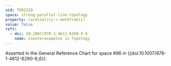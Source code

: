 ```yaml
---
uid: T001220
space: strong-parallel-line-topology
property: cardinality-<-mathfrak(c)
value: false
refs:
  - doi: 10.1007/978-1-4612-6290-9_6
    name: Counterexamples in Topology
---
```

Asserted in the General Reference Chart for space #96 in
{{doi:10.1007/978-1-4612-6290-9_6}}.
